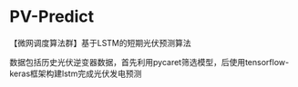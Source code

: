 # PV-Predict
【微网调度算法群】基于LSTM的短期光伏预测算法

数据包括历史光伏逆变器数据，首先利用pycaret筛选模型，后使用tensorflow-keras框架构建lstm完成光伏发电预测
